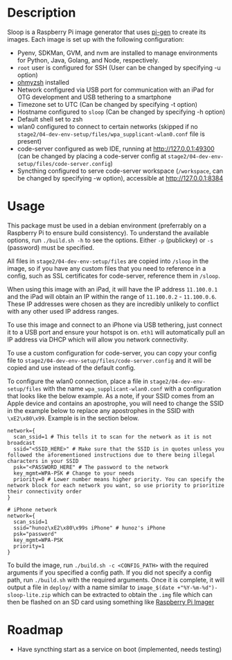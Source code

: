 # Description
Sloop is a Raspberry Pi image generator that uses [pi-gen](https://github.com/RPi-Distro/pi-gen) to create its images. Each image is set up with the following configuration:
* Pyenv, SDKMan, GVM, and nvm are installed to manage environments for Python, Java, Golang, and Node, respectively.
* `root` user is configured for SSH (User can be changed by specifying -u option)
* [ohmyzsh](https://ohmyz.sh/) installed
* Network configured via USB port for communication with an iPad for OTG development and USB tethering to a smartphone
* Timezone set to UTC (Can be changed by specifying -t option)
* Hostname configured to `sloop` (Can be changed by specifying -h option)
* Default shell set to zsh
* wlan0 configured to connect to certain networks (skipped if no `stage2/04-dev-env-setup/files/wpa_supplicant-wlan0.conf` file is present)
* code-server configured as web IDE, running at http://127.0.0.1:49300 (can be changed by placing a code-server config at `stage2/04-dev-env-setup/files/code-server.config`)
* Syncthing configured to serve code-server workspace (`/workspace`, can be changed by specifying -w option), accessible at http://127.0.0.1:8384

# Usage
This package must be used in a debian environment (preferrably on a Raspberry Pi to ensure build consistency). To understand the available options, run `./build.sh -h` to see the options. Either `-p` (publickey) or `-s` (password) must be specified.

All files in `stage2/04-dev-env-setup/files` are copied into `/sloop` in the image, so if you have any custom files that you need to reference in a config, such as SSL certificates for code-server, reference them in `/sloop`.

When using this image with an iPad, it will have the IP address `11.100.0.1` and the iPad will obtain an IP within the range of `11.100.0.2` - `11.100.0.6`. These IP addresses were chosen as they are incredibly unlikely to conflict with any other used IP address ranges.

To use this image and connect to an iPhone via USB tethering, just connect it to a USB port and ensure your hotspot is on. `eth1` will automatically pull an IP address via DHCP which will allow you network connectivity.

To use a custom configuration for code-server, you can copy your config file to `stage2/04-dev-env-setup/files/code-server.config` and it will be copied and use instead of the default config.

To configure the wlan0 connection, place a file in `stage2/04-dev-env-setup/files` with the name `wpa_supplicant-wlan0.conf` with a configuration that looks like the below example. As a note, if your SSID comes from an Apple device and contains an apostrophe, you will need to change the SSID in the example below to replace any apostrophes in the SSID with `\xE2\x80\x99`. Example is in the section below.
```
network={
  scan_ssid=1 # This tells it to scan for the network as it is not broadcast
  ssid="<SSID_HERE>" # Make sure that the SSID is in quotes unless you followed the aforementioned instructions due to there being illegal characters in your SSID
  psk="<PASSWORD_HERE" # The password to the network
  key_mgmt=WPA-PSK # Change to your needs
  priority=0 # Lower number means higher priority. You can specify the network block for each network you want, so use priority to prioritize their connectivity order
}

# iPhone network
network={
  scan_ssid=1
  ssid="hunoz\xE2\x80\x99s iPhone" # hunoz's iPhone
  psk="password"
  key_mgmt=WPA-PSK
  priority=1
}
```

To build the image, run `./build.sh -c <CONFIG_PATH>` with the required arguments if you specified a config path. If you did not specify a config path, run `./build.sh` with the required arguments. Once it is complete, it will output a file in `deploy/` with a name similar to `image_$(date +"%Y-%m-%d")-sloop-lite.zip` which can be extracted to obtain the `.img` file which can then be flashed on an SD card using something like [Raspberry Pi Imager](https://www.raspberrypi.com/software/)

# Roadmap
* Have syncthing start as a service on boot (implemented, needs testing)
